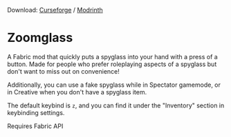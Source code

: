 Download: 
[Curseforge](https://www.curseforge.com/minecraft/mc-mods/zoomglass) / 
[Modrinth](https://modrinth.com/mod/zoomglass)

# Zoomglass
A Fabric mod that quickly puts a spyglass into your hand with a press of a button. 
Made for people who prefer roleplaying aspects of a spyglass but don't want to miss out on convenience!

Additionally, you can use a fake spyglass while in Spectator gamemode, or in Creative when you don't have 
a spyglass item.

The default keybind is `z`, and you can find it under the "Inventory" section in keybinding settings.

Requires Fabric API
